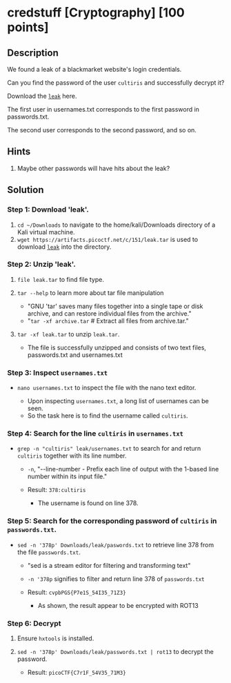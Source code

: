 # credstuff [Cryptography] [100 points]

## Description 

We found a leak of a blackmarket website's login credentials. 

Can you find the password of the user `cultiris` and successfully decrypt it?

Download the [`leak`](https://artifacts.picoctf.net/c/151/leak.tar) here.

The first user in usernames.txt corresponds to the first password in passwords.txt. 

The second user corresponds to the second password, and so on.

## Hints

1. Maybe other passwords will have hits about the leak?

## Solution

### Step 1: Download 'leak'.
1. `cd ~/Downloads` to navigate to the home/kali/Downloads directory of a Kali virtual machine.
2. `wget https://artifacts.picoctf.net/c/151/leak.tar` is used to download [`leak`](https://artifacts.picoctf.net/c/151/leak.tar) into the directory.

### Step 2: Unzip 'leak'.
1. `file leak.tar` to find file type.
2. `tar --help` to learn more about tar file manipulation

   * "GNU 'tar' saves many files together into a single tape or disk archive, and can restore individual files from the archive."
   * "`tar -xf archive.tar`          # Extract all files from archive.tar."  

3. `tar -xf leak.tar` to unzip `leak.tar`.
   
   * The file is successfully unzipped and consists of two text files, passwords.txt and usernames.txt

### Step 3: Inspect `usernames.txt`
* `nano usernames.txt` to inspect the file with the nano text editor.
   
   * Upon inspecting `usernames.txt`, a long list of usernames can be seen.
   * So the task here is to find the username called `cultiris`.

### Step 4: Search for the line `cultiris` in `usernames.txt`
* `grep -n "cultiris" leak/usernames.txt` to search for and return `cultiris` together with its line number.
   
   * `-n`, "--line-number - Prefix each line of output with the 1-based line number within its input file."


   * Result: `378:cultiris` 
     * The username is found on line 378.

### Step 5: Search for the corresponding password of `cultiris` in `passwords.txt`.
* `sed -n '378p' Downloads/leak/paswords.txt` to retrieve line 378 from the file `passwords.txt`.
   
   * "sed is a stream editor for filtering and transforming text"
   * `-n '378p` signifies to filter and return line 378 of `passwords.txt`


   * Result: `cvpbPGS{P7e1S_54I35_71Z3}`
     * As shown, the result appear to be encrypted with ROT13

### Step 6: Decrypt
1. Ensure `hxtools` is installed.
2. `sed -n '378p' Downloads/leak/passwords.txt | rot13` to decrypt the password.
   
   * Result: `picoCTF{C7r1F_54V35_71M3}`
